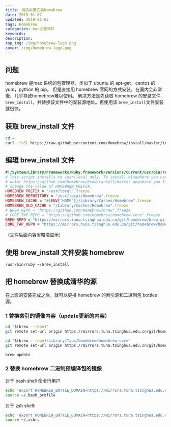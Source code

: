 ```yaml
---
title: 用清华源安装homebrew
date: 2019-01-02
updated: 2019-01-02
tags: Homebrew
categories: mac必备软件
keywords: 
description: 
top_img: /img/homebrew-logo.png
cover: /img/homebrew-logo.png
---
```


## 问题

homebrew 是mac 系统的包管理器，类似于 ubuntu 的 apt-get，centos 的 yum，python 的 pip。
但是直接用 homebrew 官网的方式安装，在国内会非常慢，几乎导致homebrew难以使用。
解决方法是先获取 homebrew 的安装文件 `brew_install`，并替换该文件中的安装源地址。再使用该 `brew_install`文件安装就很快。

## 获取 brew_install 文件



```bash
cd ~
curl -fsSL https://raw.githubusercontent.com/Homebrew/install/master/install >> brew_install
```

## 编辑 brew_install 文件

```ruby
#!/System/Library/Frameworks/Ruby.framework/Versions/Current/usr/bin/ruby
# This script installs to /usr/local only. To install elsewhere you can just
# untar https://github.com/Homebrew/brew/tarball/master anywhere you like or
# change the value of HOMEBREW_PREFIX.
HOMEBREW_PREFIX = "/usr/local".freeze
HOMEBREW_REPOSITORY = "/usr/local/Homebrew".freeze
HOMEBREW_CACHE = "#{ENV["HOME"]}/Library/Caches/Homebrew".freeze
HOMEBREW_OLD_CACHE = "/Library/Caches/Homebrew".freeze
# BREW_REPO = "https://github.com/Homebrew/brew".freeze
# CORE_TAP_REPO = "https://github.com/Homebrew/homebrew-core".freeze
BREW_REPO = "https://mirrors.tuna.tsinghua.edu.cn/git/homebrew/brew.git".freeze
CORE_TAP_REPO = "https://mirrors.tuna.tsinghua.edu.cn/git/homebrew/homebrew-core.git".freeze
```

（文件后面内容省略没显示）

## 使用 brew_install 文件安装 homebrew



```bash
/usr/bin/ruby ~/brew_install
```

## 把 homebrew 替换成清华的源

在上面的安装完成之后，就可以更换 homebrew 的索引源和二进制包 bottles 源。

### 1 替换索引的镜像内容（update更新的内容）



```bash
cd "$(brew --repo)"
git remote set-url origin https://mirrors.tuna.tsinghua.edu.cn/git/homebrew/brew.git

cd "$(brew --repo)/Library/Taps/homebrew/homebrew-core"
git remote set-url origin https://mirrors.tuna.tsinghua.edu.cn/git/homebrew/homebrew-core.git

brew update
```

### 2 替换 homebrew 二进制预编译包的镜像

对于 bash shell 命令行用户

```bash
echo 'export HOMEBREW_BOTTLE_DOMAIN=https://mirrors.tuna.tsinghua.edu.cn/homebrew-bottles' >> ~/.bash_profile
source ~/.bash_profile
```



对于 zsh shell:

```bash
echo 'export HOMEBREW_BOTTLE_DOMAIN=https://mirrors.tuna.tsinghua.edu.cn/homebrew-bottles' >> ~/.zshrc
source ~/.zshrc
```